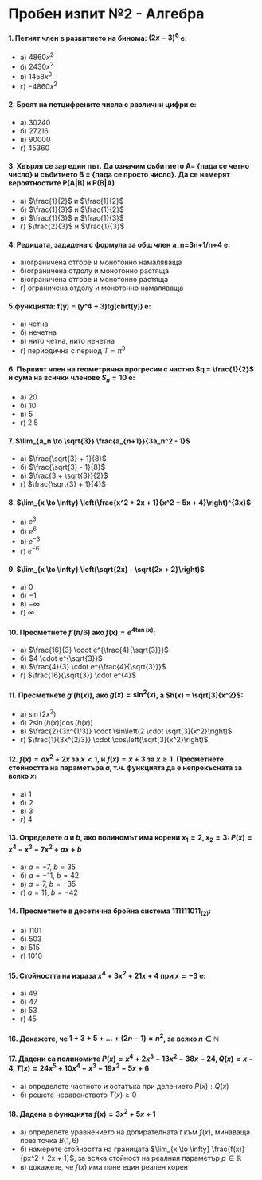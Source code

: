 # Пробен изпит №2 - Алгебра

#### 1. Петият член в развитието на бинома: $(2x - 3)^6$ е: 
- а) $4860x^2$  
- б) $2430x^2$  
- в) $1458x^3$  
- г) $-4860x^2$
#### 2. Броят на петцифрените числа с различни цифри е: 
- а) $30240$  
- б) $27216$  
- в) $90000$  
- г) $45360$
#### 3. Хвърля се зар един път. Да означим събитието A= {пада се четно число} и събитието B = {пада се просто число}. Да се намерят вероятностите P(A|B) и P(B|A) 
- а) $\frac{1}{2}$ и $\frac{1}{2}$  
- б) $\frac{1}{3}$ и $\frac{1}{2}$  
- в) $\frac{1}{3}$ и $\frac{1}{3}$  
- г) $\frac{2}{3}$ и $\frac{1}{3}$
#### 4. Редицата, зададена с формула за общ член a_n=3n+1/n+4 е: 
- а)ограничена отгоре и монотонно намаляваща 
- б)ограничена отдолу и монотонно растяща 
- в)ограничена отгоре и монотонно растяща 
- г) ограничена отдолу и монотонно намаляваща 
#### 5.функцията: f(y) = (y^4 + 3)tg(cbrt(y)) e: 
- a) четна
- б) нечетна
- в) нито четна, нито нечетна
- г) периодична с период $T = \pi^3$
#### 6. Първият член на геометрична прогресия с частно $q = \frac{1}{2}$ и сума на всички членове $S_n = 10$ e:
- а) $20$  
- б) $10$  
- в) $5$  
- г) $2.5$
#### 7. $\lim_{a_n \to \sqrt{3}} \frac{a_{n+1}}{3a_n^2 - 1}$
- а) $\frac{\sqrt{3} + 1}{8}$  
- б) $\frac{\sqrt{3} - 1}{8}$  
- в) $\frac{3 + \sqrt{3}}{2}$  
- г) $\frac{\sqrt{3} + 1}{4}$
#### 8. $\lim_{x \to \infty} \left(\frac{x^2 + 2x + 1}{x^2 + 5x + 4}\right)^{3x}$
- а) $e^3$  
- б) $e^6$  
- в) $e^{-3}$  
- г) $e^{-6}$
#### 9. $\lim_{x \to \infty} \left(\sqrt{2x} - \sqrt{2x + 2}\right)$
- а) $0$  
- б) $-1$  
- в) $-\infty$  
- г) $\infty$
#### 10. Пресметнете $f'(\pi/6)$ ако $f(x) = e^{4\tan(x)}$:
- а) $\frac{16}{3} \cdot e^{\frac{4}{\sqrt{3}}}$  
- б) $4 \cdot e^{\sqrt{3}}$  
- в) $\frac{4}{3} \cdot e^{\frac{4}{\sqrt{3}}}$  
- г) $\frac{16}{\sqrt{3}} \cdot e^{4}$
#### 11. Пресметнете $g'(h(x))$, ако $g(x) = \sin^2(x)$, а $h(x) = \sqrt[3]{x^2}$:
- а) $\sin(2x^2)$  
- б) $2 \sin(h(x)) \cos(h(x))$  
- в) $\frac{2}{3x^{1/3}} \cdot \sin\left(2 \cdot \sqrt[3]{x^2}\right)$  
- г) $\frac{1}{3x^{2/3}} \cdot \cos\left(\sqrt[3]{x^2}\right)$
#### 12. $f(x) = ax^2 + 2x$ за $x < 1$, и $f(x) = x + 3$ за $x \geq 1$. Пресметнете стойността на параметъра $a$, т.ч. функцията да е непрекъсната за всяко $x$:
- а) $1$  
- б) $2$  
- в) $3$  
- г) $4$
#### 13. Определете $a$ и $b$, ако полиномът има корени $x_1=2, x_2=3$: $P(x) = x^4 - x^3 - 7 x^2 + a x + b$
- а) $a=-7,\ b=35$  
- б) $a=-11,\ b=42$  
- в) $a=7,\ b=-35$  
- г) $a=11,\ b=-42$ 
#### 14. Пресметнете в десетична бройна система $111111011_{(2)}$:
- а) $1101$  
- б) $503$  
- в) $515$  
- г) $1010$
#### 15. Стойността на израза $x^4 + 3x^2 + 21x + 4$ при $x = -3$ е:
- а) $49$  
- б) $47$  
- в) $53$  
- г) $45$


#### 16. Докажете, че $1 + 3 + 5 + \dots + (2n - 1) = n^2$, за всяко $n \in \mathbb{N}$

#### 17. Дадени са полиномите $P(x) = x^4 + 2x^3 - 13x^2 - 38x - 24, Q(x) = x-4, T(x) = 24x^5 + 10x^4 - x^3 - 19x^2 - 5x + 6$
- a) определете частното и остатъка при делението $P(x) : Q(x)$
- б) решете неравенството $T(x) \ge 0$

#### 18. Дадена е функцията $f(x) = 3x^2 + 5x + 1$ 
- a) определете уравнението на допирателната $t$ към $f(x)$, минаваща през точка $B(1, 6)$
- б) намерете стойността на границата $\lim_{x \to \infty} \frac{f(x)}{px^2 + 2x + 1}$, за всяка стойност на реалния параметър $p \in \mathbb{R}$
- в) докажете, че $f(x)$ има поне един реален корен
